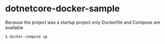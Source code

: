 # dotnetcore-docker-sample
Because the project was a startup project only Dockerfile and Compose are available
```console
$ docker-compose up
```
